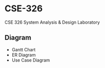 # CSE-326
CSE 326 System Analysis &amp; Design Laboratory


## Diagram
- Gantt Chart
- ER Diagram
- Use Case Diagram
